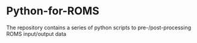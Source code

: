 Python-for-ROMS
===============

The repository contains a series of python scripts to pre-/post-processing ROMS input/output data

